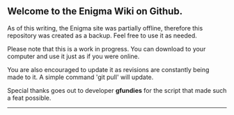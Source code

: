 ## Welcome to the Enigma Wiki on Github.

As of this writing, the Enigma site was partially offline, therefore this repository was created as a backup. Feel free to use it as needed. 

Please note that this is a work in progress. You can download to your computer and use it just as if you were online.

You are also encouraged to update it as revisions are constantly being made to it. A simple command 'git pull' will update.

Special thanks goes out to developer **gfundies** for the script that made such a feat possible.
***
